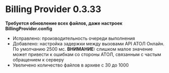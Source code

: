 # Billing Provider 0.3.33

**Требуется обновление всех файлов, даже настроек BillingProvider.config**

- Исправлено: производительность очереди выполнения
- Добавлено: настройка задержки между вызовами API АТОЛ Онлайн. По умолчанию 2500 мс. **ВНИМАНИЕ:** слишком малое значение может привести к ошибкам со стороны АТОЛ, связанным с частым обращением к серверу
- Увеличено количество файлов в архиве с 30 до 1000
